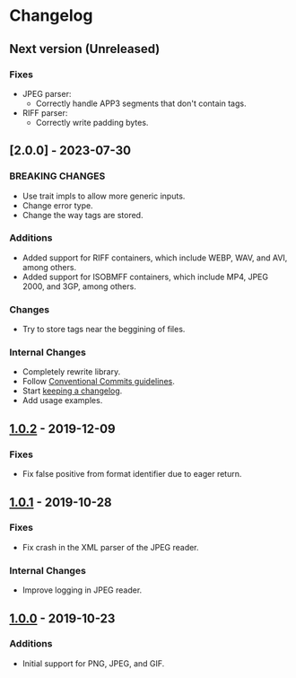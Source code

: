 # Changelog

## Next version (Unreleased)

### Fixes

- JPEG parser:
  - Correctly handle APP3 segments that don't contain tags.
- RIFF parser:
  - Correctly write padding bytes.

## [2.0.0] - 2023-07-30

### BREAKING CHANGES

- Use trait impls to allow more generic inputs.
- Change error type.
- Change the way tags are stored.

### Additions

- Added support for RIFF containers, which include WEBP, WAV, and AVI, among
  others.
- Added support for ISOBMFF containers, which include MP4, JPEG 2000, and 3GP,
  among others.

### Changes

- Try to store tags near the beggining of files.

### Internal Changes

- Completely rewrite library.
- Follow [Conventional Commits guidelines](https://www.conventionalcommits.org).
- Start [keeping a changelog](https://keepachangelog.com).
- Add usage examples.

## [1.0.2] - 2019-12-09

### Fixes

- Fix false positive from format identifier due to eager return.

## [1.0.1] - 2019-10-28

### Fixes

- Fix crash in the XML parser of the JPEG reader.

### Internal Changes

- Improve logging in JPEG reader.

## [1.0.0] - 2019-10-23

### Additions

- Initial support for PNG, JPEG, and GIF.

[1.0.2]: https://github.com/arguablykomodo/memedb_core/releases/tag/v1.0.2
[1.0.1]: https://github.com/arguablykomodo/memedb_core/releases/tag/v1.0.1
[1.0.0]: https://github.com/arguablykomodo/memedb_core/releases/tag/v1.0.0
